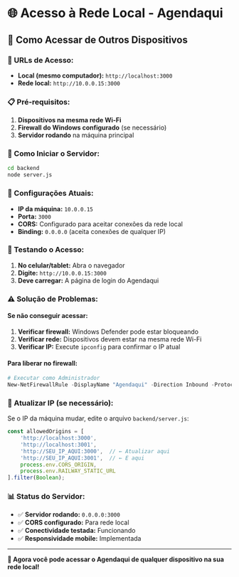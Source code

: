# 🌐 Acesso à Rede Local - Agendaqui

## 📱 Como Acessar de Outros Dispositivos

### 🔗 URLs de Acesso:
- **Local (mesmo computador):** `http://localhost:3000`
- **Rede local:** `http://10.0.0.15:3000`

### 📋 Pré-requisitos:
1. **Dispositivos na mesma rede Wi-Fi**
2. **Firewall do Windows configurado** (se necessário)
3. **Servidor rodando** na máquina principal

### 🚀 Como Iniciar o Servidor:
```bash
cd backend
node server.js
```

### 🔧 Configurações Atuais:
- **IP da máquina:** `10.0.0.15`
- **Porta:** `3000`
- **CORS:** Configurado para aceitar conexões da rede local
- **Binding:** `0.0.0.0` (aceita conexões de qualquer IP)

### 📱 Testando o Acesso:
1. **No celular/tablet:** Abra o navegador
2. **Digite:** `http://10.0.0.15:3000`
3. **Deve carregar:** A página de login do Agendaqui

### ⚠️ Solução de Problemas:

#### Se não conseguir acessar:
1. **Verificar firewall:** Windows Defender pode estar bloqueando
2. **Verificar rede:** Dispositivos devem estar na mesma rede Wi-Fi
3. **Verificar IP:** Execute `ipconfig` para confirmar o IP atual

#### Para liberar no firewall:
```powershell
# Executar como Administrador
New-NetFirewallRule -DisplayName "Agendaqui" -Direction Inbound -Protocol TCP -LocalPort 3000 -Action Allow
```

### 🔄 Atualizar IP (se necessário):
Se o IP da máquina mudar, edite o arquivo `backend/server.js`:
```javascript
const allowedOrigins = [
    'http://localhost:3000',
    'http://localhost:3001',
    'http://SEU_IP_AQUI:3000',  // ← Atualizar aqui
    'http://SEU_IP_AQUI:3001',  // ← E aqui
    process.env.CORS_ORIGIN,
    process.env.RAILWAY_STATIC_URL
].filter(Boolean);
```

### 📊 Status do Servidor:
- ✅ **Servidor rodando:** `0.0.0.0:3000`
- ✅ **CORS configurado:** Para rede local
- ✅ **Conectividade testada:** Funcionando
- ✅ **Responsividade mobile:** Implementada

---
**🎯 Agora você pode acessar o Agendaqui de qualquer dispositivo na sua rede local!**
